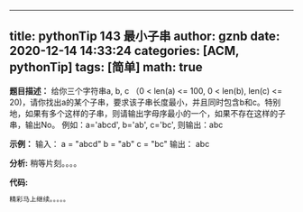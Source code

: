 
---
title: pythonTip 143 最小子串
author: gznb
date: 2020-12-14 14:33:24
categories: [ACM, pythonTip]
tags: [简单]
math: true
---

**题目描述：**
给你三个字符串a, b, c （0 < len(a) <= 100, 0 < len(b), len(c) <= 20)，请你找出a的某个子串，要求该子串长度最小，并且同时包含b和c。特别地，如果有多个这样的子串，则请输出字母序最小的一个，如果不存在这样的子串，输出No。
例如：a='abcd', b='ab', c='bc', 则输出：abc


**示例：**
输入：
a = "abcd"
b = "ab"
c = "bc"
输出：
abc


**分析:**
稍等片刻。。。。

**代码:**
```python
精彩马上继续。。。。。
```
